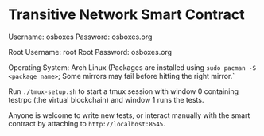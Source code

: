 #  Transitive Network Smart Contract 

Username: osboxes
Password: osboxes.org

Root Username: root
Root Password: osboxes.org

Operating System: Arch Linux
(Packages are installed using `sudo pacman -S <package name>`; Some mirrors may
fail before hitting the right mirror.`

Run `./tmux-setup.sh` to start a tmux session with window 0 containing testrpc
(the virtual blockchain) and window 1 runs the tests.

Anyone is welcome to write new tests, or interact manually with the smart
contract by attaching to `http://localhost:8545`.
